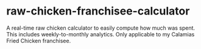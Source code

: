 # raw-chicken-franchisee-calculator
A real-time raw chicken calculator to easily compute how much was spent. This includes weekly-to-monthly analytics. Only applicable to my Calamias Fried Chicken franchisee.
